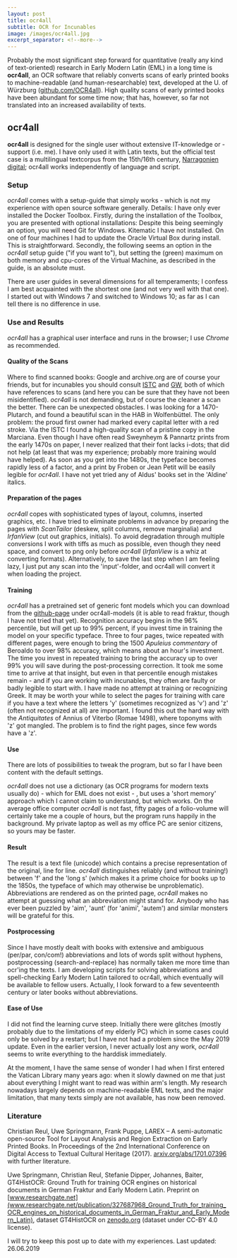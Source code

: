 ```yaml
---
layout: post
title: ocr4all
subtitle: OCR for Incunables
image: /images/ocr4all.jpg
excerpt_separator: <!--more-->
---
```

Probably the most significant step forward for quantitative (really any kind of text-oriented) research in Early Modern Latin (EML) in a long time is **ocr4all**, an OCR software that reliably converts scans of early printed books to machine-readable (and human-researchable) text, developed at the U. of Würzburg ([github.com/OCR4all](github.com/OCR4all)). High quality scans of early printed books have been abundant for some time now; that has, however, so far not translated into an increased availability of texts.
<!--more-->

## ocr4all
**ocr4all** is designed for the single user without extensive IT-knowledge or -support (i.e. me).  I have only used it with Latin texts, but the official test case is a multilingual textcorpus from the 15th/16th century, [Narragonien digital](kallimachos.de/kallimachos/index.php/Narragonien); ocr4all works independently of language and script. 

### Setup
*ocr4all* comes with a setup-guide that simply works - which is not my experience with open source software generally. Details: I have only ever installed the Docker Toolbox. Firstly, during the installation of the Toolbox, you are presented with optional installations: Despite this being seemingly an option, you will need Git for Windows. Kitematic I have not installed. On one of four machines I had to update the Oracle Virtual Box during install. This is straightforward. Secondly, the following seems an option in the *ocr4all* setup guide ("if you want to"), but setting the (green) maximum on both memory and cpu-cores of the Virtual Machine, as described in the guide, is an absolute must. 

There are user guides in several dimensions for all temperaments; I confess I am best acquainted with the shortest one (and not very well with that one). I started out with Windows 7 and switched to Windows 10; as far as I can tell there is no difference in use. 

### Use and Results
*ocr4all* has a graphical user interface and runs in the browser; I use *Chrome* as recommended. 

#### Quality of the Scans
Where to find scanned books: Google and archive.org are of course your friends, but for incunables you should consult [ISTC](data.cerl.org/istc/_search) and [GW](www.gesamtkatalogderwiegendrucke.de/), both of which have references to scans (and here you can be sure that they have not been misidentified). *ocr4all* is not demanding, but of course the cleaner a scan the better. There can be unexpected obstacles. I was looking for a 1470-Plutarch, and found a beautiful scan in the HAB in Wolfenbüttel. The only problem: the proud first owner had marked every capital letter with a red stroke. Via the ISTC I found a high-quality scan of a pristine copy in the Marciana. Even though I have often read Sweynheym & Pannartz prints from the early 1470s on paper, I never realized that their font lacks i-dots; that did not help (at least that was my experience; probably more training would have helped). As soon as you get into the 1480s, the typeface becomes rapidly less of a factor, and a print by Froben or Jean Petit will be easily legible for *ocr4all*. I have not yet tried any of Aldus' books set in the 'Aldine' italics. 

#### Preparation of the pages
*ocr4all* copes with sophisticated types of layout, columns, inserted graphics, etc. I have tried to eliminate problems in advance by preparing the pages with *ScanTailor* (deskew, split columns, remove marginalia) and *IrfanView* (cut out graphics, initials). To avoid degradation through multiple conversions I work with tiffs as much as possible, even though they need space, and convert to png only before *ocr4all* (*IrfanView* is a whiz at converting formats). Alternatively,  to save the last step when I am feeling lazy, I just put any scan into the 'input'-folder, and ocr4all will convert it when loading the project.

#### Training
*ocr4all* has a pretrained set of generic font models which you can download from the [github-page](github.com/OCR4all) under ocr4all-models (it is able to read fraktur, though I have not tried that yet). Recognition accuracy begins in the 96% percentile, but will get up to 99% percent, if you invest time in training the model on your specific typeface. Three to four pages, twice repeated with different pages, were enough to bring the 1500 *Apuleius commentary* of Beroaldo to over 98% accuracy, which means about an hour's investment. The time you invest in repeated training to bring the accuracy up to over 99% you will save during the post-processing correction. It took me some time to arrive at that insight, but even in that percentile enough mistakes remain - and if you are working with incunables, they often are faulty or badly legible to start with. I have made no attempt at training or recognizing Greek. It may be worth your while to select the pages for training with care if you have a text where the letters 'y' (sometimes recognized as 'v') and 'z' (often not recognized at all) are important. I found this out the hard way with the *Antiquitates* of Annius of Viterbo (Romae 1498), where toponyms with 'z' got mangled. The problem is to find the right pages, since few words have a 'z'.

#### Use
There are lots of possibilities to tweak the program, but so far I have been content with the default settings. 

*ocr4all* does not use a dictionary (as OCR programs for modern texts usually do) - which for EML does not exist - , but uses a 'short memory' approach which I cannot claim to understand, but which works. On the average office computer *ocr4all* is not fast, fifty pages of a folio-volume will certainly take me a couple of hours, but the program runs happily in the background. My private laptop as well as my office PC are senior citizens, so yours may be faster.

#### Result
The result is a text file (unicode) which contains a precise representation of the original, line for line. *ocr4all* distinguishes reliably (and without training!) between 'f' and the 'long s' (which makes it a prime choice for books up to the 1850s, the typeface of which may otherwise be unproblematic). Abbreviations are rendered as on the printed page, *ocr4all* makes no attempt at guessing what an abbreviation might stand for. Anybody who has ever been puzzled by 'aim', 'aunt' (for 'animi', 'autem') and similar monsters will be grateful for this. 
 
#### Postprocessing
Since I have mostly dealt with books with extensive and ambiguous (per/par, con/com!) abbreviations and lots of words split without hyphens, postprocessing (search-and-replace) has normally taken me more time than ocr'ing the texts. I am developing scripts for solving abbreviations and spell-checking Early Modern Latin tailored to ocr4all, which eventually will be available to fellow users. Actually, I look forward to a few seventeenth century or later books without abbreviations.

#### Ease of Use
I did not find the learning curve steep. Initially there were glitches (mostly probably due to the limitations of my elderly PC) which in some cases could only be solved by a restart; but I have not had a problem since the May 2019 update. Even in the earlier version, I never actually lost any work, *ocr4all* seems to write everything to the harddisk immediately. 

At the moment, I have the same sense of wonder I had when I first entered the Vatican Library many years ago: when it slowly dawned on me that just about everything I might want to read was within arm's length. My research nowadays largely depends on machine-readable EML texts, and the major limitation, that many texts simply are not available, has now been removed.

### Literature
Christian Reul, Uwe Springmann, Frank Puppe, LAREX – A semi-automatic open-source Tool for Layout Analysis and Region Extraction on Early Printed Books. In Proceedings of the 2nd International Conference on Digital Access to Textual Cultural Heritage (2017). 
[arxiv.org/abs/1701.07396](https://arxiv.org/abs/1701.07396) with further literature. 

Uwe Springmann, Christian Reul, Stefanie Dipper, Johannes, Baiter, GT4HistOCR: Ground Truth for training OCR engines on historical documents in German Fraktur and Early Modern Latin. Preprint on [www.researchgate.net](www.researchgate.net/publication/327687968_Ground_Truth_for_training_OCR_engines_on_historical_documents_in_German_Fraktur_and_Early_Modern_Latin), dataset GT4HistOCR on [zenodo.org](zenodo.org/record/1344132) (dataset under CC-BY 4.0 license).

I will try to keep this post up to date with my experiences. Last updated: 26.06.2019
